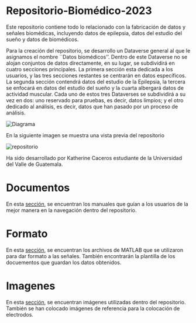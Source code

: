 # Repositorio-Biomédico-2023

Este repositorio contiene todo lo relacionado con la fabricación de datos y señales biomédicas,
incluyendo datos de epilepsia, datos del estudio del sueño y datos de biomédicos.

Para la creación del repositorio, se desarrollo un Dataverse general al que le asignamos el nombre ``Datos biomédicos’’. Dentro de este Dataverse no se alojan conjuntos de datos directamente, en su lugar, se subdividirá en cuatro secciones principales. La primera sección esta dedicada a los usuarios, y las tres secciones restantes se centrarán en datos específicos. La segunda sección contendrá datos del estudio de la Epilepsia, la tercera se enfocará en datos del estudio del sueño y la cuarta albergará datos de actividad muscular. Cada uno de estos tres Dataverses se subdividirá a su vez en dos: uno reservado para pruebas, es decir, datos limpios; y el otro dedicado al análisis, es decir, datos que han pasado por un proceso de análisis.

![Diagrama](https://github.com/cac1837/Repositorio-Biomedico-2023/assets/68131380/ec6acfa4-16c5-4c05-95d3-1430140d0844)

En la siguiente imagen se muestra una vista previa del repositorio 

![repositorio](https://github.com/cac1837/Repositorio-Biomedico-2023/assets/68131380/a373bdbd-9e1c-4ae0-93a4-5c0be8af418a)

Ha sido desarrollado por Katherine Caceros estudiante de la Universidad del Valle de Guatemala.

# Documentos

En esta [sección](Documentos/), se encuentran los manuales que guían a los usuarios de la mejor manera en la 
navegación dentro del repositorio.

# Formato

En esta [sección](Formato/), se encuentran los archivos de MATLAB que se utilizaron para dar formato a las 
señales. También encontrarán la plantilla de los docuementos que guardan los datos obtenidos.

# Imagenes

En esta [sección](Imagenes/), se encuentran imágenes utilizadas dentro del repositorio. 
También se han colocado imágenes de referencia para la colocación de electrodos.
